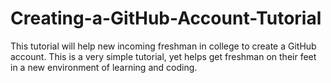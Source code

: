 # Creating-a-GitHub-Account-Tutorial
This tutorial will help new incoming freshman in college to create a GitHub account. This is a very simple tutorial, yet helps get freshman on their feet in a new environment of learning and coding.
